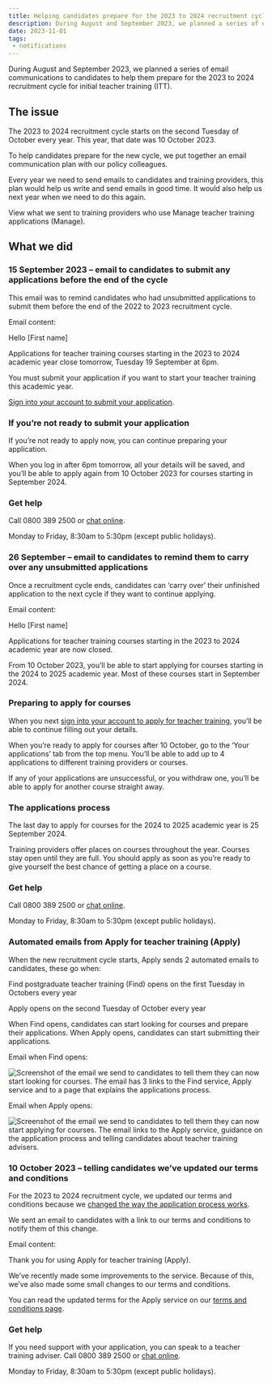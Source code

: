 ```yaml
---
title: Helping candidates prepare for the 2023 to 2024 recruitment cycle
description: During August and September 2023, we planned a series of email communications to candidates to help them prepare for the 2023 to 2024 recruitment cycle for initial teacher training (ITT). 
date: 2023-11-01
tags:
 - notifications
---
```


During August and September 2023, we planned a series of email communications to candidates to help them prepare for the 2023 to 2024 recruitment cycle for initial teacher training (ITT).

## The issue

The 2023 to 2024 recruitment cycle starts on the second Tuesday of October every year. This year, that date was 10 October 2023.

To help candidates prepare for the new cycle, we put together an email communication plan with our policy colleagues.

Every year we need to send emails to candidates and training providers, this plan would help us write and send emails in good time. It would also help us next year when we need to do this again.

View what we sent to training providers who use Manage teacher training applications (Manage).

## What we did

### 15 September 2023 – email to candidates to submit any applications before the end of the cycle

This email was to remind candidates who had unsubmitted applications to submit them before the end of the 2022 to 2023 recruitment cycle.

Email content:

<div class="govuk-inset-text">

Hello [First name]

Applications for teacher training courses starting in the 2023 to 2024 academic year close tomorrow, Tuesday 19 September at 6pm.

You must submit your application if you want to start your teacher training this academic year.

[Sign into your account to submit your application](https://www.apply-for-teacher-training.service.gov.uk/candidate/account).

### If you’re not ready to submit your application

If you’re not ready to apply now, you can continue preparing your application.

When you log in after 6pm tomorrow, all your details will be saved, and you’ll be able to apply again from 10 October 2023 for courses starting in September 2024.

### Get help

Call 0800 389 2500 or [chat online](https://getintoteaching.education.gov.uk/help-and-support).

Monday to Friday, 8:30am to 5:30pm (except public holidays).

</div>

### 26 September – email to candidates to remind them to carry over any unsubmitted applications

Once a recruitment cycle ends, candidates can ‘carry over’ their unfinished application to the next cycle if they want to continue applying.

Email content:

<div class="govuk-inset-text">

Hello [First name]

Applications for teacher training courses starting in the 2023 to 2024 academic year are now closed.

From 10 October 2023, you’ll be able to start applying for courses starting in the 2024 to 2025 academic year. Most of these courses start in September 2024.

### Preparing to apply for courses

When you next [sign into your account to apply for teacher training](https://www.apply-for-teacher-training.service.gov.uk/candidate/account), you’ll be able to continue filling out your details.

When you’re ready to apply for courses after 10 October, go to the ‘Your applications’ tab from the top menu. You’ll be able to add up to 4 applications to different training providers or courses.

If any of your applications are unsuccessful, or you withdraw one, you’ll be able to apply for another course straight away.

### The applications process

The last day to apply for courses for the 2024 to 2025 academic year is 25 September 2024.

Training providers offer places on courses throughout the year. Courses stay open until they are full. You should apply as soon as you’re ready to give yourself the best chance of getting a place on a course.

### Get help

Call 0800 389 2500 or [chat online](https://getintoteaching.education.gov.uk/help-and-support).

Monday to Friday, 8:30am to 5:30pm (except public holidays).

</div>

### Automated emails from Apply for teacher training (Apply)

When the new recruitment cycle starts, Apply sends 2 automated emails to candidates, these go when:

Find postgraduate teacher training (Find) opens on the first Tuesday in Octobers every year

Apply opens on the second Tuesday of October every year

When Find opens, candidates can start looking for courses and prepare their applications. When Apply opens, candidates can start submitting their applications.

Email when Find opens:

![Screenshot of the email we send to candidates to tell them they can now start looking for courses. The email has 3 links to the Find service, Apply service and to a page that explains the applications process.](find_open_email.png)

Email when Apply opens:

![Screenshot of the email we send to candidates to tell them they can now start applying for courses. The email links to the Apply service, guidance on the application process and telling candidates about teacher training advisers.](apply-open-email.png)

### 10 October 2023 – telling candidates we’ve updated our terms and conditions

For the 2023 to 2024 recruitment cycle, we updated our terms and conditions because we [changed the way the application process works](/apply-for-teacher-training/changing-application-process).

We sent an email to candidates with a link to our terms and conditions to notify them of this change.

Email content:

<div class="govuk-inset-text">

Thank you for using Apply for teacher training (Apply).

We’ve recently made some improvements to the service. Because of this, we’ve also made some small changes to our terms and conditions.

You can read the updated terms for the Apply service on our [terms and conditions page](https://www.apply-for-teacher-training.service.gov.uk/candidate/terms-of-use).

### Get help

If you need support with your application, you can speak to a teacher training adviser. Call 0800 389 2500 or [chat online](https://getintoteaching.education.gov.uk/help-and-support).

Monday to Friday, 8:30am to 5:30pm (except public holidays).

</div>
